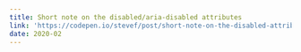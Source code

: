 ```yaml
---
title: Short note on the disabled/aria-disabled attributes
link: 'https://codepen.io/stevef/post/short-note-on-the-disabled-attribute'
date: 2020-02
---
```


